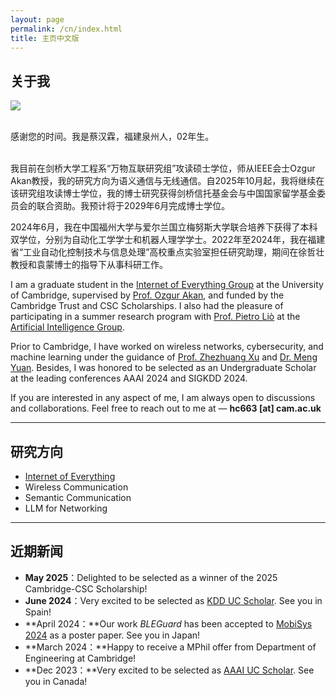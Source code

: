 ```yaml
---
layout: page
permalink: /cn/index.html
title: 主页中文版
---
```


## 关于我

<img src="https://caihanlin.com/caihanlin.jpg" class="floatpic">

<br>感谢您的时间。我是蔡汉霖，福建泉州人，02年生。

<br>我目前在剑桥大学工程系“万物互联研究组”攻读硕士学位，师从IEEE会士Ozgur Akan教授，我的研究方向为语义通信与无线通信。自2025年10月起，我将继续在该研究组攻读博士学位，我的博士研究获得剑桥信托基金会与中国国家留学基金委员会的联合资助。我预计将于2029年6月完成博士学位。

2024年6月，我在中国福州大学与爱尔兰国立梅努斯大学联合培养下获得了本科双学位，分别为自动化工学学士和机器人理学学士。2022年至2024年，我在福建省“工业自动化控制技术与信息处理”高校重点实验室担任研究助理，期间在徐哲壮教授和袁蒙博士的指导下从事科研工作。

I am a graduate student in the [Internet of Everything Group](https://ioe.eng.cam.ac.uk/) at the University of Cambridge, supervised by [Prof. Ozgur Akan](https://ioe.eng.cam.ac.uk/directory/akan), and funded by the Cambridge Trust and CSC Scholarships. I also had the pleasure of participating in a summer research program with [Prof. Pietro Liò](https://www.cl.cam.ac.uk/~pl219/) at the [Artificial Intelligence Group](https://www.cl.cam.ac.uk/research/ai/).

Prior to Cambridge, I have worked on wireless networks, cybersecurity, and machine learning under the guidance of [Prof. Zhezhuang Xu](https://scholar.google.com.hk/citations?user=iZ7LQRkAAAAJ&hl=zh-CN) and [Dr. Meng Yuan](https://myuan27.github.io/). Besides, I was honored to be selected as an Undergraduate Scholar at the leading conferences AAAI 2024 and SIGKDD 2024.

If you are interested in any aspect of me, I am always open to discussions and collaborations. Feel free to reach out to me at — **hc663 [at] cam.ac.uk**

---

## 研究方向

- [Internet of Everything](https://scholar.google.com/citations?view_op=search_authors&hl=zh-CN&mauthors=label:internet_of_everything)
- Wireless Communication
- Semantic Communication
- LLM for Networking

---

## 近期新闻

- **May 2025**：Delighted to be selected as a winner of the 2025 Cambridge-CSC Scholarship!
- **June 2024**：Very excited to be selected as [KDD UC Scholar](https://kdd2024.kdd.org/undergraduate-consortium/). See you in Spain!
- **April 2024：**Our work *BLEGuard* has been accepted to [MobiSys 2024](https://www.sigmobile.org/mobisys/2024/) as a poster paper. See you in Japan!
- **March 2024：**Happy to receive a MPhil offer from Department of Engineering at Cambridge!
- **Dec 2023：**Very excited to be selected as [AAAI UC Scholar](https://aaai.org/aaai-conference/undergraduate-consortium-program/). See you in Canada!

<br>
